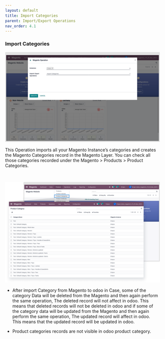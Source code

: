 ```yaml
---
layout: default
title: Import Categories
parent: Import/Export Operations
nav_order: 4.1
---
```


### Import Categories



![](./images/4-1-1.png)


This Operation imports all your Magento Instance’s categories and creates the Magento Categories record in the Magento Layer. You can check all those categories recorded under the Magento > Products > Product Categories.


 


![](./images/4-1-2.png)



* After import Category from Magento to odoo in Case, some of the category Data will be deleted from the Magento and then again perform the same operation, The deleted record will not affect in odoo. This means that deleted records will not be deleted in odoo and if some of the category data will be updated from the Magento and then again perform the same operation, The updated record will affect in odoo. This means that the updated record will be updated in odoo.


* Product categories records are not visible in odoo product category.




